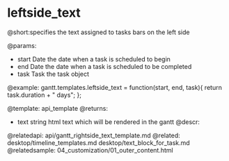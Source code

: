 leftside_text
=============
@short:specifies the text assigned to tasks bars on the left side
	

@params: 
- start	Date	the date when a task is scheduled to begin
- end	Date	the date when a task is scheduled to be completed
- task	Task	the task object

@example:
gantt.templates.leftside_text = function(start, end, task){
	return task.duration + " days";
};



@template:	api_template
@returns:
- text		string		html text which will be rendered in the gantt
@descr:



@relatedapi:
	 api/gantt_rightside_text_template.md
@related:
	desktop/timeline_templates.md
	desktop/text_block_for_task.md
@relatedsample:
	04_customization/01_outer_content.html
